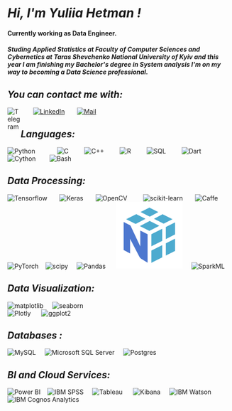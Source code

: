 

# ***Hi, I'm Yuliia Hetman !***
#### **Currently working as Data Engineer.**

##### *Studing Applied Statistics at Faculty of Computer Sciences and Cybernetics at Taras Shevchenko National University of Kyiv and this year I am finishing my Bachelor's degree in System analysis I'm on my way to becoming a Data Science professional.*

##  *You can contact me with:*

[<img align="left" alt="Telegram" width="30px" src="https://cdn.jsdelivr.net/npm/simple-icons@v3/icons/telegram.svg" />][telegram]&nbsp;&nbsp;&nbsp;&nbsp;&nbsp;&nbsp; [<img align="" alt="LinkedIn" width="30px" src="https://cdn.jsdelivr.net/npm/simple-icons@v3/icons/linkedin.svg" />][linkedin] &nbsp;&nbsp;&nbsp;&nbsp;&nbsp;&nbsp;[<img align="" alt="Mail" width="30px" src="https://cdn.jsdelivr.net/npm/simple-icons@v3/icons/gmail.svg" />][mail] 


## *Languages:*
<img align="left" title="Python" alt="Python" width="80px" src="https://cdn3.iconfinder.com/data/icons/logos-and-brands-adobe/512/267_Python-512.png" /> &nbsp;&nbsp;&nbsp;&nbsp;&nbsp;&nbsp;&nbsp; <img align="" title="C" alt="C" width="80px" src="https://cdn.iconscout.com/icon/free/png-512/c-programming-569564.png" /> &nbsp;&nbsp;&nbsp;&nbsp;&nbsp;&nbsp;&nbsp; <img align="" title="C++" alt="C++" width="70px" src="https://upload.wikimedia.org/wikipedia/commons/thumb/1/18/ISO_C%2B%2B_Logo.svg/306px-ISO_C%2B%2B_Logo.svg.png" />  &nbsp;&nbsp;&nbsp;&nbsp;&nbsp;&nbsp;&nbsp; <img align="" title="R" alt="R" width="90px" src="https://upload.wikimedia.org/wikipedia/commons/thumb/1/1b/R_logo.svg/1280px-R_logo.svg.png" /> &nbsp;&nbsp;&nbsp;&nbsp;&nbsp;&nbsp;&nbsp; <img align="" title="SQL" alt="SQL" width="90px" src="https://cdn4.iconfinder.com/data/icons/flat-pro-database-set-1/32/sql-badge-512.png" /> &nbsp;&nbsp;&nbsp;&nbsp;&nbsp;&nbsp;&nbsp; <img align="" title="Dart" alt="Dart" height="70px" width="200px" src="https://upload.wikimedia.org/wikipedia/commons/thumb/f/fe/Dart_programming_language_logo.svg/1024px-Dart_programming_language_logo.svg.png" />&nbsp;&nbsp;&nbsp;&nbsp;&nbsp;&nbsp;&nbsp; <img align="" title="Cython" alt="Cython" width="150px" src="https://upload.wikimedia.org/wikipedia/commons/thumb/c/ce/Cython-logo.svg/1200px-Cython-logo.svg.png" />&nbsp;&nbsp;&nbsp;&nbsp;&nbsp;&nbsp;&nbsp; <img align="" title="Bash" alt="Bash" width="150px" src="https://upload.wikimedia.org/wikipedia/commons/thumb/8/82/Gnu-bash-logo.svg/1200px-Gnu-bash-logo.svg.png" />

## *Data Processing:*

<img align=" " title="Tensorflow" alt="Tensorflow" width="250px" src="https://cdn.freelogovectors.net/wp-content/uploads/2018/07/tensorflow-logo.png" /> &nbsp;&nbsp;&nbsp;&nbsp;&nbsp; <img align=" " title="Keras" alt="Keras" width="170px" src="https://s3.amazonaws.com/keras.io/img/keras-logo-2018-large-1200.png" /> &nbsp;&nbsp;&nbsp;&nbsp;&nbsp; <img align="" title="OpenCV" alt="OpenCV" height="90px" src="https://upload.wikimedia.org/wikipedia/commons/thumb/3/32/OpenCV_Logo_with_text_svg_version.svg/1200px-OpenCV_Logo_with_text_svg_version.svg.png"/> &nbsp;&nbsp;&nbsp;&nbsp;&nbsp;&nbsp;&nbsp;&nbsp;<img align=" " title="scikit-learn" alt="scikit-learn" width="100px" src="https://upload.wikimedia.org/wikipedia/commons/thumb/0/05/Scikit_learn_logo_small.svg/1280px-Scikit_learn_logo_small.svg.png" />&nbsp;&nbsp;&nbsp;&nbsp;&nbsp;&nbsp; <img align=" " title="Caffe" alt="Caffe" width="120px" src="https://raw.githubusercontent.com/valohai/ml-logos/master/caffe.svg" /> &nbsp;&nbsp;&nbsp;&nbsp; <img align=" " title="PyTorch" alt="PyTorch" width="150px" src="https://upload.wikimedia.org/wikipedia/commons/thumb/c/c6/PyTorch_logo_black.svg/1200px-PyTorch_logo_black.svg.png" />&nbsp;&nbsp;&nbsp;&nbsp;<img align="" title="scipy" alt="scipy" width="60px" src="https://raw.githubusercontent.com/valohai/ml-logos/5127528b5baadb77a6ea4b999a47b4e86bf0f98b/scipy.svg" />&nbsp;&nbsp;&nbsp;&nbsp; <img align=" " title="Pandas" alt="Pandas" width="150px" src="https://raw.githubusercontent.com/valohai/ml-logos/5127528b5baadb77a6ea4b999a47b4e86bf0f98b/pandas.svg" /> &nbsp;&nbsp;&nbsp;&nbsp; <img align="" title="NumPy" alt="NumPy" width="150px" src="https://raw.githubusercontent.com/valohai/ml-logos/5127528b5baadb77a6ea4b999a47b4e86bf0f98b/numpy.svg" />&nbsp;&nbsp;&nbsp;&nbsp; <img align="" title="SparkML" alt="SparkML" width="100px" src="https://raw.githubusercontent.com/valohai/ml-logos/5127528b5baadb77a6ea4b999a47b4e86bf0f98b/spark.svg" />

## *Data Visualization:*

 <img align=" " title="matplotlib" alt="matplotlib" width="100px" src="https://raw.githubusercontent.com/valohai/ml-logos/5127528b5baadb77a6ea4b999a47b4e86bf0f98b/matplotlib.svg" />&nbsp;&nbsp;&nbsp;&nbsp; <img align=" " title="seaborn" alt="seaborn" width="120px" src="https://seaborn.pydata.org/_static/logo-wide-lightbg.svg" /> &nbsp;&nbsp;&nbsp;&nbsp;
<br /><img align=" " title="Plotly" alt="Plotly" width="150px" src="https://rapids.ai/assets/images/Plotly_Dash_logo.png" /> &nbsp;&nbsp;&nbsp;&nbsp; <img align=" " title="ggplot2" alt="ggplot2" height="70px" src="https://ggplot2.tidyverse.org/logo.png" /> 

## *Databases :*

<img align=" " title="MySQL" alt="MySQL" width="100px" src="https://raw.githubusercontent.com/detain/svg-logos/master/svg/mysql.svg" />&nbsp;&nbsp;&nbsp;&nbsp;  <img align=" " title="Microsoft SQL Server" alt="Microsoft SQL Server" width="80px" src="https://www.svgrepo.com/show/303229/microsoft-sql-server-logo.svg" />&nbsp;&nbsp;&nbsp;&nbsp;  <img align=" " title="Postgres" alt="Postgres" width="150px" src="https://softwareengineeringdaily.com/wp-content/uploads/2016/10/PostgreSQL.png" />


##  *BI and Cloud Services:*

<img align="" title="Power BI" alt="Power BI" width="180px" src="https://cdn.freelogovectors.net/wp-content/uploads/2017/04/power-bi_logo.png" />&nbsp;&nbsp;&nbsp;&nbsp;<img align="" title="IBM SPSS" alt="IBM SPSS" width="180px" src="https://webcms.colostate.edu/ramtech/media/sites/136/2017/02/SPSS-transparent-web-banner.png" />&nbsp;&nbsp;&nbsp;&nbsp; <img align="" title="Tableau" alt="Tableau" width="180px" src="https://upload.wikimedia.org/wikipedia/ru/thumb/0/06/Tableau_logo.svg/1280px-Tableau_logo.svg.png" /> &nbsp;&nbsp;&nbsp;&nbsp; <img align="" title="Kibana" alt="Kibana" width="120px" src="https://www.pngkey.com/png/full/63-634023_kibana-logo-color-h-kibana-logo-png.png" />&nbsp;&nbsp;&nbsp;&nbsp; <img align=" " title="IBM Watson" alt="IBM Watson" height="100px" src="https://ibsintelligence.com/wp-content/uploads/2017/11/m5xbsgp3zxjvkztcxo4o-1.png" />&nbsp;&nbsp;&nbsp;&nbsp; <img align=" " title="IBM Cognos Analytics" alt="IBM Cognos Analytics" height="160px" src="https://logodix.com/logo/1939187.png" />&nbsp;&nbsp;&nbsp;&nbsp; 

[telegram]: https://t.me/south_julia
[linkedin]: https://www.linkedin.com/in/yuliia-hetman-60ba95132/
[mail]: mailto:juliagetman5@gmail.com
